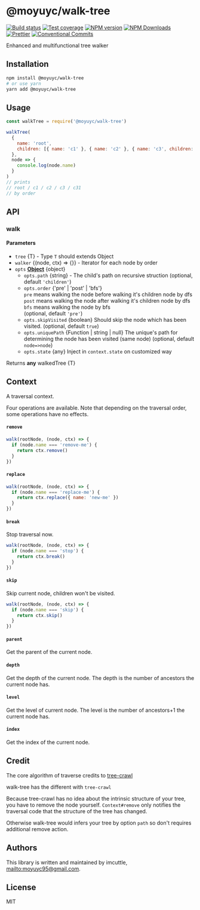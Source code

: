 # @moyuyc/walk-tree

[![Build status](https://img.shields.io/travis/imcuttle/walk-tree/master.svg?style=flat-square)](https://travis-ci.org/imcuttle/walk-tree)
[![Test coverage](https://img.shields.io/codecov/c/github/imcuttle/walk-tree.svg?style=flat-square)](https://codecov.io/github/imcuttle/walk-tree?branch=master)
[![NPM version](https://img.shields.io/npm/v/walk-tree.svg?style=flat-square)](https://www.npmjs.com/package/walk-tree)
[![NPM Downloads](https://img.shields.io/npm/dm/walk-tree.svg?style=flat-square&maxAge=43200)](https://www.npmjs.com/package/walk-tree)
[![Prettier](https://img.shields.io/badge/code_style-prettier-ff69b4.svg?style=flat-square)](https://prettier.io/)
[![Conventional Commits](https://img.shields.io/badge/Conventional%20Commits-1.0.0-yellow.svg)](https://conventionalcommits.org)

Enhanced and multifunctional tree walker

## Installation

```bash
npm install @moyuyc/walk-tree
# or use yarn
yarn add @moyuyc/walk-tree
```

## Usage

```javascript
const walkTree = require('@moyuyc/walk-tree')

walkTree(
  {
    name: 'root',
    children: [{ name: 'c1' }, { name: 'c2' }, { name: 'c3', children: { name: 'c31' } }]
  },
  node => {
    console.log(node.name)
  }
)
// prints
// root / c1 / c2 / c3 / c31
// by order
```

## API

<!-- Generated by documentation.js. Update this documentation by updating the source code. -->

### walk

#### Parameters

- `tree` {T} - Type `T` should extends Object
- `walker` {(node, ctx) => {}} - Iterator for each node by order
- `opts` **[Object](https://developer.mozilla.org/docs/Web/JavaScript/Reference/Global_Objects/Object)** {object}
  - `opts.path` {string} - The child's path on recursive struction (optional, default `'children'`)
  - `opts.order` {'pre' | 'post' | 'bfs'}
    <br/>
    `pre` means walking the node before walking it's children node by dfs <br/>
    `post` means walking the node after walking it's children node by dfs <br/>
    `bfs` means walking the node by bfs <br/> (optional, default `'pre'`)
  - `opts.skipVisited` {boolean}
    Should skip the node which has been visited. (optional, default `true`)
  - `opts.uniquePath` {Function | string | null}
    The unique's path for determining the node has been visited (same node) (optional, default `node=>node`)
  - `opts.state` {any}
    Inject in `context.state` on customized way

Returns **any** walkedTree {T}

## Context

A traversal context.

Four operations are available. Note that depending on the traversal order, some operations have no effects.

#### `remove`

```javascript
walk(rootNode, (node, ctx) => {
  if (node.name === 'remove-me') {
    return ctx.remove()
  }
})
```

#### `replace`

```javascript
walk(rootNode, (node, ctx) => {
  if (node.name === 'replace-me') {
    return ctx.replace({ name: 'new-me' })
  }
})
```

#### `break`

Stop traversal now.

```javascript
walk(rootNode, (node, ctx) => {
  if (node.name === 'stop') {
    return ctx.break()
  }
})
```

#### `skip`

Skip current node, children won't be visited.

```javascript
walk(rootNode, (node, ctx) => {
  if (node.name === 'skip') {
    return ctx.skip()
  }
})
```

#### `parent`

Get the parent of the current node.

#### `depth`

Get the depth of the current node. The depth is the number of ancestors the current node has.

#### `level`

Get the level of current node. The level is the number of ancestors+1 the current node has.

#### `index`

Get the index of the current node.

## Credit

The core algorithm of traverse credits to [tree-crawl](https://github.com/ngryman/tree-crawl)

walk-tree has the different with `tree-crawl`

Because tree-crawl has no idea about the intrinsic structure of your tree, you have to remove the node yourself. `Context#remove` only notifies the traversal code that the structure of the tree has changed.

Otherwise walk-tree would infers your tree by option `path` so don't requires additional remove action.

## Authors

This library is written and maintained by imcuttle, <mailto:moyuyc95@gmail.com>.

## License

MIT
